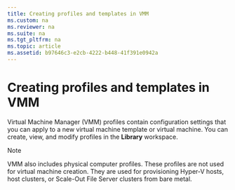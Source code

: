 ```yaml
---
title: Creating profiles and templates in VMM
ms.custom: na
ms.reviewer: na
ms.suite: na
ms.tgt_pltfrm: na
ms.topic: article
ms.assetid: b97646c3-e2cb-4222-b448-41f391e0942a
---
```

# Creating profiles and templates in VMM
Virtual Machine Manager \(VMM\) profiles contain configuration settings that you can apply to a new virtual machine template or virtual machine. You can create, view, and modify profiles in the **Library** workspace. 


> [!NOTE]
> VMM also includes physical computer profiles. These profiles are not used for virtual machine creation. They are used for provisioning Hyper\-V hosts, host clusters, or Scale\-Out File Server clusters from bare metal.





